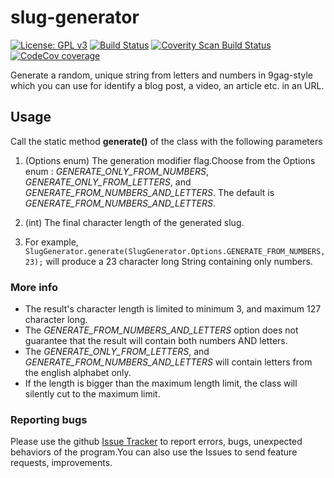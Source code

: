 # slug-generator
[![License: GPL v3](https://img.shields.io/badge/License-GPL%20v3-blue.svg)](http://www.gnu.org/licenses/gpl-3.0)
[![Build Status](https://travis-ci.org/kivimango/slug-generator.svg?branch=master)](https://travis-ci.org/kivimango/slug-generator)
[![Coverity Scan Build Status](https://scan.coverity.com/projects/13108/badge.svg)](scan.coverity.com/projects/kivimango-slug-generator)
[![CodeCov coverage](https://codecov.io/gh/kivimango/slug-generator/branch/master/graph/badge.svg)](https://codecov.io/gh/kivimango/slug-generator)

Generate a random, unique string from letters and numbers in 9gag-style which you can use for  identify a blog post,
a video, an article etc. in an URL.

## Usage
Call the static method **generate()** of the class with the following parameters
1. (Options enum) The generation modifier flag.Choose from the Options enum :
    *GENERATE_ONLY_FROM_NUMBERS*,
    *GENERATE_ONLY_FROM_LETTERS*, 
    and *GENERATE_FROM_NUMBERS_AND_LETTERS*.
    The default is *GENERATE_FROM_NUMBERS_AND_LETTERS*.
2. (int) The final character length of the generated slug.
    
3. For example, 
 `SlugGenerator.generate(SlugGenerator.Options.GENERATE_FROM_NUMBERS, 23);` 
 will produce a 23 character long String containing only numbers.

### More info
* The result's character length is limited to minimum 3, and maximum 127 character long.
* The *GENERATE_FROM_NUMBERS_AND_LETTERS* option does not guarantee that the result will contain both numbers AND letters.
* The *GENERATE_ONLY_FROM_LETTERS*, and *GENERATE_FROM_NUMBERS_AND_LETTERS* will contain letters from the english alphabet only.
* If the length is bigger than the maximum length limit, the class will silently cut to the maximum limit.

### Reporting bugs
Please use the github [Issue Tracker](https://github.com/kivimango/slug-generator/issues) to report errors, bugs, 
unexpected behaviors of the program.You can also use the Issues to send feature requests, improvements.